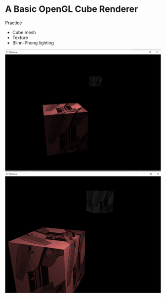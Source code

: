 # A Basic OpenGL Cube Renderer

Practice

* Cube mesh
* Texture
* Blinn-Phong lighting

![](./imgs/1.png)
![](./imgs/2.png)